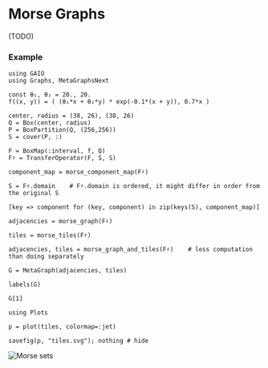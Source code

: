 # Morse Graphs

(TODO)

### Example

```@example 1
using GAIO 
using Graphs, MetaGraphsNext

const θ₁, θ₂ = 20., 20.
f((x, y)) = ( (θ₁*x + θ₂*y) * exp(-0.1*(x + y)), 0.7*x )

center, radius = (38, 26), (38, 26)
Q = Box(center, radius)
P = BoxPartition(Q, (256,256))
S = cover(P, :)

F = BoxMap(:interval, f, Q)
F♯ = TransferOperator(F, S, S)
```

```@example 1
component_map = morse_component_map(F♯)
```

```@example 1
S = F♯.domain    # F♯.domain is ordered, it might differ in order from the original S
```

```@example 1
[key => component for (key, component) in zip(keys(S), component_map)]
```

```@example 1
adjacencies = morse_graph(F♯)
```

```@example 1
tiles = morse_tiles(F♯)
```

```@example 1
adjacencies, tiles = morse_graph_and_tiles(F♯)    # less computation than doing separately
```

```@example 1
G = MetaGraph(adjacencies, tiles)
```

```@example 1
labels(G)
```

```@example 1
G[1]
```

```@example 1
using Plots

p = plot(tiles, colormap=:jet)

savefig(p, "tiles.svg"); nothing # hide
```

![Morse sets](tiles.svg)
